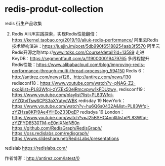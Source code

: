 # redis-produt-collection
redis 衍生产品收集

2. Redis
	AliUK实践探索，实现Redis性能翻倍：https://kernel.taobao.org/2019/10/aliuk-redis-performance/
	阿里云Redis技术架构演进：https://juejin.im/post/5db990f65188254aab3f5570
	阿里云Redis开源之路http://www.itdks.com/Course/detail?id=13589
	走进KeyDB：https://segmentfault.com/a/1190000019479765
	多线程提升Redis性能：https://www.alibabacloud.com/blog/improving-redis-performance-through-multi-thread-processing_594150
	Redis 6：http://antirez.com/news/126、http://antirez.com/news/130
	redisconf18：https://www.youtube.com/watch?v=pNAG-Z2-pxo&list=PL83Wfqi-zYZEx50eIRmcvpvw1kFDUzwy_
	redisconf19：https://www.youtube.com/playlist?list=PL83Wfqi-zYZGtvlTsw6CPS3oXYutycWBK
	redisday 19 NewYork：https://www.youtube.com/watch?v=hu6Q6s0432A&list=PL83Wfqi-zYZHza8KPl9Ae4YHEoZ33DqEP
	redisdya 19 London：https://www.youtube.com/watch?v=J25BSHC4nnI&list=PL83Wfqi-zYZFYD8530TM-qE0nlXNdN50n
	https://github.com/RedisGraph/RedisGraph/
	https://oss.redislabs.com/redisgraph/
https://www.slideshare.net/RedisLabs/presentations

redislab https://redislabs.com/

作者博客：http://antirez.com/latest/0
